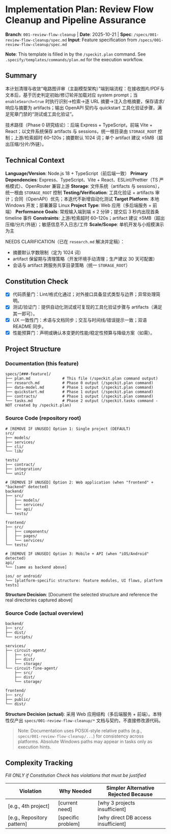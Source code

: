 # Implementation Plan: Review Flow Cleanup and Pipeline Assurance

**Branch**: `001-review-flow-cleanup` | **Date**: 2025-10-21 | **Spec**: `/specs/001-review-flow-cleanup/spec.md`
**Input**: Feature specification from `/specs/001-review-flow-cleanup/spec.md`

**Note**: This template is filled in by the `/speckit.plan` command. See `.specify/templates/commands/plan.md` for the execution workflow.

## Summary

本计划清理与收敛“电路图评审（主副模型架构）”端到端流程：在接收图片/PDF与文本后，基于历史判定初始/修订轮并加载对应 system prompt；当 `enableSearch=true` 时执行识别→检索→逐 URL 摘要→注入合格摘要，保存请求/响应与摘要为 artifacts；输出 OpenAPI 契约与 quickstart 工具化验证步骤，满足宪章门禁的“测试或工具化验证”。

技术路径（Phase 0 研究结论）：后端 Express + TypeScript，前端 Vite + React；以文件系统保存 artifacts 与 sessions，统一根目录由 `STORAGE_ROOT` 控制；上游/检索超时 60–120s；摘要默认 1024 词；单个 artifact 建议 ≤5MB（超出压缩/分片/外链）。

## Technical Context

<!--
  ACTION REQUIRED: Replace the content in this section with the technical details
  for the project. The structure here is presented in advisory capacity to guide
  the iteration process.
-->

**Language/Version**: Node.js 18 + TypeScript（前后端一致）
**Primary Dependencies**: Express、TypeScript、Vite + React、ESLint/Prettier（TS 严格模式）、OpenRouter 兼容上游
**Storage**: 文件系统（artifacts 与 sessions），统一根由 `STORAGE_ROOT` 控制
**Testing/Verification**: 工具化验证 + artifacts 审计；合同（OpenAPI）优先；本迭代不新增自动化测试
**Target Platform**: 本地 Windows 开发；部署兼容 Linux
**Project Type**: Web 应用（多后端服务 + 前端）
**Performance Goals**: 常规输入端到端 ≤ 2 分钟；提交后 3 秒内出现首条 timeline 事件
**Constraints**: 上游/检索超时 60–120s；artifact 建议 ≤5MB（超出压缩/分片/外链）；敏感信息不入日志/工件
**Scale/Scope**: 单机开发与小规模演示为主

NEEDS CLARIFICATION（已在 `research.md` 解决并定稿）：
- 摘要默认字数限制（定为 1024 词）
- artifact 保留期与清理策略（开发环境手动清理；生产建议 30 天可配置）
- 会话与 artifact 跨服务共享目录策略（统一 `STORAGE_ROOT`）

## Constitution Check

- [x] 代码质量门：Lint/格式化通过；对外接口具备显式类型与边界；异常处理简明。
- [x] 测试/验证门：提供自动化测试或可复现的工具化验证步骤与 artifacts（满足其一即可）。
- [x] UX 一致性门：术语与文档同步；交互与时间线/错误提示一致；双语 README 同步。
- [x] 性能预算门：声明或确认本变更的性能/稳定性预算与降级方案（如需）。

## Project Structure

### Documentation (this feature)

```
specs/[###-feature]/
├── plan.md              # This file (/speckit.plan command output)
├── research.md          # Phase 0 output (/speckit.plan command)
├── data-model.md        # Phase 1 output (/speckit.plan command)
├── quickstart.md        # Phase 1 output (/speckit.plan command)
├── contracts/           # Phase 1 output (/speckit.plan command)
└── tasks.md             # Phase 2 output (/speckit.tasks command - NOT created by /speckit.plan)
```

### Source Code (repository root)
<!--
  ACTION REQUIRED: Replace the placeholder tree below with the concrete layout
  for this feature. Delete unused options and expand the chosen structure with
  real paths (e.g., apps/admin, packages/something). The delivered plan must
  not include Option labels.
-->

```
# [REMOVE IF UNUSED] Option 1: Single project (DEFAULT)
src/
├── models/
├── services/
├── cli/
└── lib/

tests/
├── contract/
├── integration/
└── unit/

# [REMOVE IF UNUSED] Option 2: Web application (when "frontend" + "backend" detected)
backend/
├── src/
│   ├── models/
│   ├── services/
│   └── api/
└── tests/

frontend/
├── src/
│   ├── components/
│   ├── pages/
│   └── services/
└── tests/

# [REMOVE IF UNUSED] Option 3: Mobile + API (when "iOS/Android" detected)
api/
└── [same as backend above]

ios/ or android/
└── [platform-specific structure: feature modules, UI flows, platform tests]
```

**Structure Decision**: [Document the selected structure and reference the real
directories captured above]

### Source Code (actual overview)

```
backend/
├── src/
├── dist/
└── scripts/

services/
├── circuit-agent/
│   ├── src/
│   ├── dist/
│   └── storage/
└── circuit-fine-agent/
    ├── src/
    ├── dist/
    └── storage/

frontend/
├── src/
├── public/
└── dist/
```

**Structure Decision (actual)**: 采用 Web 应用结构（多后端服务 + 前端）。本特性仅产出 `specs/001-review-flow-cleanup/*` 文档与契约，不直接修改源代码。

> Note: Documentation uses POSIX-style relative paths (e.g., `specs/001-review-flow-cleanup/...`) for consistency across platforms. Absolute Windows paths may appear in tasks only as execution hints.

## Complexity Tracking

*Fill ONLY if Constitution Check has violations that must be justified*

| Violation | Why Needed | Simpler Alternative Rejected Because |
|-----------|------------|-------------------------------------|
| [e.g., 4th project] | [current need] | [why 3 projects insufficient] |
| [e.g., Repository pattern] | [specific problem] | [why direct DB access insufficient] |

